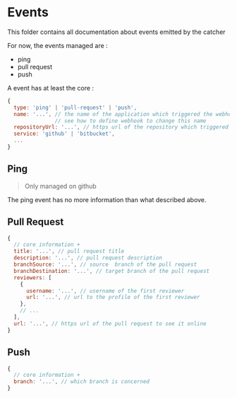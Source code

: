 # Events

This folder contains all documentation about events emitted by the catcher

For now, the events managed are :

* ping
* pull request
* push

A event has at least the core :

```javascript
{
  type: 'ping' | 'pull-request' | 'push',
  name: '...', // the name of the application which triggered the webhook
               // see how to define webhook to change this name
  repositoryUrl: '...', // https url of the repository which triggered the webhook
  service: 'github' | 'bitbucket',
  ...
}

```

## Ping

> Only managed on github

The ping event has no more information than what described above.


## Pull Request

```javascript
{
  // core information +
  title: '...', // pull request title
  description: '...', // pull request description
  branchSource: '...', // source  branch of the pull request
  branchDestination: '...', // target branch of the pull request
  reviewers: [
    {
      username: '...', // username of the first reviewer
      url: '...', // url to the profile of the first reviewer
    },
    // ...
  ],
  url: '...', // https url of the pull request to see it online
}
```

## Push

```javascript
{
  // core information +
  branch: '...', // which branch is concerned
}
```
